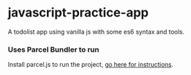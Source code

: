 # javascript-practice-app
A todolist app using vanilla js with some es6 syntax and tools.
### Uses Parcel Bundler to run
Install parcel.js to run the project, [go here for instructions](https://parceljs.org/getting_started.html).
